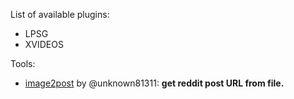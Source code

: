 List of available plugins:
- LPSG
- XVIDEOS

Tools:
- [image2post](https://github.com/unknown81311/SCrawler-image2post) by @unknown81311: **get reddit post URL from file.**